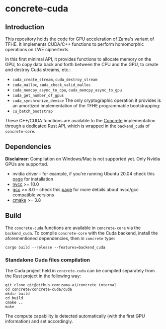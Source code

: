 # concrete-cuda

## Introduction

This repository holds the code for GPU acceleration of Zama's variant of TFHE.
It implements CUDA/C++ functions to perform homomorphic operations on LWE ciphertexts.

In this first minimal API, it provides functions to allocate memory on the GPU, to copy data back 
and forth between the CPU and the GPU, to create and destroy Cuda streams, etc.:
- `cuda_create_stream`, `cuda_destroy_stream`
- `cuda_malloc`, `cuda_check_valid_malloc`
- `cuda_memcpy_async_to_cpu`, `cuda_memcpy_async_to_gpu`
- `cuda_get_number_of_gpus`
- `cuda_synchronize_device`
The only cryptographic operation it provides is an amortized implementation of the TFHE 
programmable bootstrapping:
- `cu_batch_bootstrap`

These C++/CUDA functions are available to the [Concrete](https://github.com/zama-ai/concrete) 
implementation through a dedicated Rust API, which is wrapped in the `backend_cuda` of 
`concrete-core`.

## Dependencies

**Disclaimer**: Compilation on Windows/Mac is not supported yet. Only Nvidia GPUs are supported. 

- nvidia driver - for example, if you're running Ubuntu 20.04 check this [page](https://linuxconfig.org/how-to-install-the-nvidia-drivers-on-ubuntu-20-04-focal-fossa-linux) for installation
- [nvcc](https://docs.nvidia.com/cuda/cuda-installation-guide-linux/index.html) >= 10.0
- [gcc](https://gcc.gnu.org/) >= 8.0 - check this [page](https://gist.github.com/ax3l/9489132) for more details about nvcc/gcc compatible versions
- [cmake](https://cmake.org/) >= 3.8

## Build

The `concrete-cuda` functions are available in `concrete-core` via the `backend_cuda`.
To compile `concrete-core` with the Cuda backend, install the aforementioned dependencies, then in 
`concrete` type: 
```
cargo build --release --features=backend_cuda
```

### Standalone Cuda files compilation
The Cuda project held in `concrete-cuda` can be compiled separately from the Rust project in the 
following way:
```
git clone git@github.com:zama-ai/concrete_internal
cd concrete/concrete-cuda/cuda
mkdir build
cd build
cmake ..
make
```
The compute capability is detected automatically (with the first GPU information) and set accordingly.
